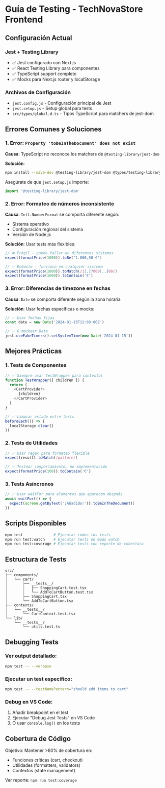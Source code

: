 # Guía de Testing - TechNovaStore Frontend

## Configuración Actual

### Jest + Testing Library
- ✅ Jest configurado con Next.js
- ✅ React Testing Library para componentes
- ✅ TypeScript support completo
- ✅ Mocks para Next.js router y localStorage

### Archivos de Configuración
- `jest.config.js` - Configuración principal de Jest
- `jest.setup.js` - Setup global para tests
- `src/types/global.d.ts` - Tipos TypeScript para matchers de jest-dom

## Errores Comunes y Soluciones

### 1. Error: `Property 'toBeInTheDocument' does not exist`

**Causa**: TypeScript no reconoce los matchers de `@testing-library/jest-dom`

**Solución**:
```bash
npm install --save-dev @testing-library/jest-dom @types/testing-library__jest-dom
```

Asegúrate de que `jest.setup.js` importe:
```javascript
import '@testing-library/jest-dom'
```

### 2. Error: Formateo de números inconsistente

**Causa**: `Intl.NumberFormat` se comporta diferente según:
- Sistema operativo
- Configuración regional del sistema
- Versión de Node.js

**Solución**: Usar tests más flexibles:
```javascript
// ❌ Frágil - puede fallar en diferentes sistemas
expect(formatPrice(1000)).toBe('1.000,00 €')

// ✅ Robusto - funciona en cualquier sistema
expect(formatPrice(1000)).toMatch(/1[.]?000[,.]00/)
expect(formatPrice(1000)).toContain('€')
```

### 3. Error: Diferencias de timezone en fechas

**Causa**: `Date` se comporta diferente según la zona horaria

**Solución**: Usar fechas específicas o mocks:
```javascript
// ✅ Usar fechas fijas
const date = new Date('2024-01-15T12:00:00Z')

// ✅ O mockear Date
jest.useFakeTimers().setSystemTime(new Date('2024-01-15'))
```

## Mejores Prácticas

### 1. Tests de Componentes
```javascript
// ✅ Siempre usar TestWrapper para contextos
function TestWrapper({ children }) {
  return (
    <CartProvider>
      {children}
    </CartProvider>
  )
}

// ✅ Limpiar estado entre tests
beforeEach(() => {
  localStorage.clear()
})
```

### 2. Tests de Utilidades
```javascript
// ✅ Usar regex para formateo flexible
expect(result).toMatch(/pattern/)

// ✅ Testear comportamiento, no implementación
expect(formatPrice(100)).toContain('€')
```

### 3. Tests Asíncronos
```javascript
// ✅ Usar waitFor para elementos que aparecen después
await waitFor(() => {
  expect(screen.getByText('¡Añadido!')).toBeInTheDocument()
})
```

## Scripts Disponibles

```bash
npm test              # Ejecutar todos los tests
npm run test:watch    # Ejecutar tests en modo watch
npm run test:coverage # Ejecutar tests con reporte de cobertura
```

## Estructura de Tests

```
src/
├── components/
│   └── cart/
│       ├── __tests__/
│       │   ├── ShoppingCart.test.tsx
│       │   └── AddToCartButton.test.tsx
│       ├── ShoppingCart.tsx
│       └── AddToCartButton.tsx
├── contexts/
│   └── __tests__/
│       └── CartContext.test.tsx
└── lib/
    └── __tests__/
        └── utils.test.ts
```

## Debugging Tests

### Ver output detallado:
```bash
npm test -- --verbose
```

### Ejecutar un test específico:
```bash
npm test -- --testNamePattern="should add items to cart"
```

### Debug en VS Code:
1. Añadir breakpoint en el test
2. Ejecutar "Debug Jest Tests" en VS Code
3. O usar `console.log()` en los tests

## Cobertura de Código

Objetivo: Mantener >80% de cobertura en:
- Funciones críticas (cart, checkout)
- Utilidades (formatters, validators)
- Contextos (state management)

Ver reporte: `npm run test:coverage`